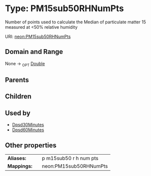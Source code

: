 
# Type: PM15sub50RHNumPts


Number of points used to calculate the Median of particulate matter 15 measured at <50% relative humidity

URI: [neon:PM15sub50RHNumPts](https://data.neonscience.org/PM15sub50RHNumPts)


## Domain and Range

None ->  <sub>OPT</sub> [Double](types/Double.md)

## Parents


## Children


## Used by

 * [Dpsd30Minutes](Dpsd30Minutes.md)
 * [Dpsd60Minutes](Dpsd60Minutes.md)

## Other properties

|  |  |  |
| --- | --- | --- |
| **Aliases:** | | p m15sub50 r h num pts |
| **Mappings:** | | neon:PM15sub50RHNumPts |

